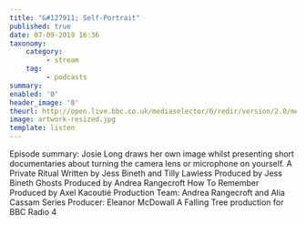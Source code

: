 ```yaml
---
title: "&#127911; Self-Portrait"
published: true
date: 07-09-2019 16:36
taxonomy:
    category:
         - stream
    tag:
         - podcasts
summary:
enabled: '0'
header_image: '0'
theurl: http://open.live.bbc.co.uk/mediaselector/6/redir/version/2.0/mediaset/audio-nondrm-download/proto/http/vpid/p07lqd0d.mp3
image: artwork-resized.jpg
template: listen
---
```

 
Episode summary: Josie Long draws her own image whilst presenting short documentaries about turning the camera lens or microphone on yourself. A Private Ritual Written by Jess Bineth and Tilly Lawless Produced by Jess Bineth Ghosts Produced by Andrea Rangecroft How To Remember Produced by Axel Kacoutié‏ Production Team: Andrea Rangecroft and Alia Cassam Series Producer: Eleanor McDowall A Falling Tree production for BBC Radio 4

